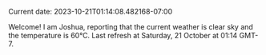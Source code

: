 
Current date: 2023-10-21T01:14:08.482168-07:00

Welcome! I am Joshua, reporting that the current weather is clear sky and the temperature is 60°C.
Last refresh at Saturday, 21 October at 01:14 GMT-7.
